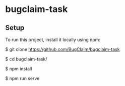 # bugclaim-task


## Setup 
To run this project, install it locally using npm:

$ git clone https://github.com/BugClaim/bugclaim-task

$ cd bugclaim-task/

$ npm install 

$ npm run serve